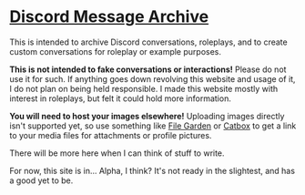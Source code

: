# [Discord Message Archive][dma]

This is intended to archive Discord conversations, roleplays, and to create custom conversations for roleplay or example purposes.

**This is not intended to fake conversations or interactions!** Please do not use it for such. If anything goes down revolving this website and usage of it, I do not plan on being held responsible. I made this website mostly with interest in roleplays, but felt it could hold more information.

**You will need to host your images elsewhere!** Uploading images directly isn't supported yet, so use something like [File Garden](<https://filegarden.com>) or [Catbox](<https://catbox.moe>) to get a link to your media files for attachments or profile pictures.

There will be more here when I can think of stuff to write.

For now, this site is in... Alpha, I think? It's not ready in the slightest, and has a good yet to be.

[dma]: https://chiptumor.github.io/discord-message-archive "Not up yet, sorry!"
